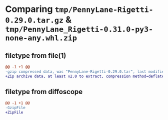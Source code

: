 # Comparing `tmp/PennyLane-Rigetti-0.29.0.tar.gz` & `tmp/PennyLane_Rigetti-0.31.0-py3-none-any.whl.zip`

## filetype from file(1)

```diff
@@ -1 +1 @@
-gzip compressed data, was "PennyLane-Rigetti-0.29.0.tar", last modified: Tue Feb 28 22:20:01 2023, max compression
+Zip archive data, at least v2.0 to extract, compression method=deflate
```

## filetype from diffoscope

```diff
@@ -1 +1 @@
-GzipFile
+ZipFile
```

